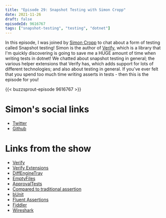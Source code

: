 ```yaml
---
title: "Episode 29: Snapshot Testing with Simon Cropp"
date: 2021-11-26
draft: false
episodeId: 9616767
tags: ["snapshot-testing", "testing", "dotnet"]
---
```


In this episode, I was joined by [Simon Cropp](https://twitter.com/SimonCropp) to chat about a form of testing called Snapshot testing! Simon is the author of [Verify](https://github.com/VerifyTests/Verify), which is a library that I'm quickly discovering is going to save me a HUGE amount of time when writing tests in dotnet! We chatted about snapshot testing in general; the various helper extensions that Verify has, which adds support for lots of different technologies; and also about testing in general. If you've ever felt that you spend too much time writing asserts in tests - then this is the episode for you!

{{< buzzsprout-episode 9616767 >}}

# Simon's social links

* [Twitter](https://twitter.com/SimonCropp)
* [Github](https://github.com/SimonCropp)

# Links from the show

* [Verify](https://github.com/VerifyTests/Verify)
* [Verify Extensions](https://github.com/VerifyTests/Verify#extensions)
* [DiffEngineTray](https://github.com/VerifyTests/DiffEngine/blob/main/docs/tray.md)
* [EmptyFiles](https://github.com/VerifyTests/EmptyFiles)
* [ApprovalTests](https://github.com/approvals/ApprovalTests.Net/)
* [Compared to traditional assertion](https://github.com/VerifyTests/Verify/blob/main/docs/compared-to-assertion.md)
* [bUnit](https://bunit.dev/)
* [Fluent Assertions](https://fluentassertions.com/)
* [Fiddler](https://www.telerik.com/fiddler)
* [Wireshark](https://www.wireshark.org/)